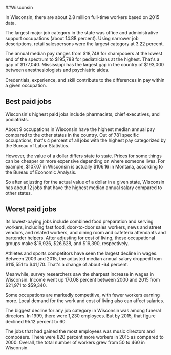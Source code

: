 

##Wisconsin

In Wisconsin, there are about 2.8 million full-time workers based on 2015 data.

The largest major job category in the state was <span class='occ_title_em'>office and administrative support occupations</span> (about 14.88 percent). Using narrower job descriptions, <span class='occ_title_em'>retail salespersons</span> were the largest category at 3.22 percent.
               
The annual median pay ranges from $18,748 for <span class='occ_title_em'>shampooers</span> at the lowest end of the spectrum to  $195,788 for <span class='occ_title_em'>pediatricians</span> at the highest. That's a gap of $177,040. Mississippi has the largest gap in the country of $193,000 between <span class='occ_title_em'>anesthesiologists and psychiatric aides</span>.
          
Credentials, experience, and skill contribute to the differences in pay within a given occupation.

## Best paid jobs
Wisconsin's highest paid jobs include <span class='occ_title_em'>pharmacists, chief executives</span>, and <span class='occ_title_em'>podiatrists</span>.
               
About 9 occupations in Wisconsin have the highest median annual pay compared to the other states in the country. Out of 781 specific occupations, that's 4 percent of all jobs with the highest pay categorized by the Bureau of Labor Statistics.
               
However, the value of a dollar differs state to state. Prices for some things can be cheaper or more expensive depending on where someone lives. For example, $107.07 in Wisconsin is actually $106.16 in Montana, according to the Bureau of Economic Analysis.
               
So after adjusting for the actual value of a dollar in a given state, Wisconsin has about 12 jobs that have the highest median annual salary compared to other states.
               
## Worst paid jobs

Its lowest-paying jobs include <span class='occ_title_em'>combined food preparation and serving workers, including fast food</span>, <span class='occ_title_em'>door-to-door sales workers, news and street vendors, and related workers</span>, and <span class='occ_title_em'>dining room and cafeteria attendants and bartender helpers</span>. After adjusting for cost of living, those occupational groups make $19,926,  $26,628, and  $19,390, respectively.
               
<span class='occ_title_em'>Athletes and sports competitors</span> have seen the largest decline in wages. Between 2003 and 2015, the adjusted median annual salary dropped from $115,551 to $41,170. That's a change of about -64 percent.
               
Meanwhile, <span class='occ_title_em'>survey researchers</span> saw the sharpest increase in wages in Wisconsin. Income went up 170.08 percent between 2000 and 2015 from $21,971 to $59,340.

Some occupations are markedly competitive, with fewer workers earning more. Local demand for the work and cost of living also can affect salaries.

            
The biggest decline for any job category in Wisconsin was among <span class='occ_title_em'>funeral directors</span>. In 1999, there were 1,230 employees. But by 2015, that figure declined 95.12 percent to 60. 
               
The jobs that had gained the most employees was music directors and composers. There were 820 percent more workers in 2015 as compared to 2000. Overall, the total number of workers grew from 50 to 460 in Wisconsin.
